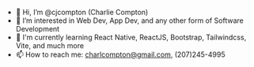 - 👋 Hi, I’m @cjcompton (Charlie Compton)
- 👀 I’m interested in Web Dev, App Dev, and any other form of Software Development
- 🌱 I'm currently learning React Native, ReactJS, Bootstrap, Tailwindcss, Vite, and much more
- 📫 How to reach me: charlcompton@gmail.com, (207)245-4995

<!---
cjcompton/cjcompton is a ✨ special ✨ repository because its `README.md` (this file) appears on your GitHub profile.
You can click the Preview link to take a look at your changes.
--->
